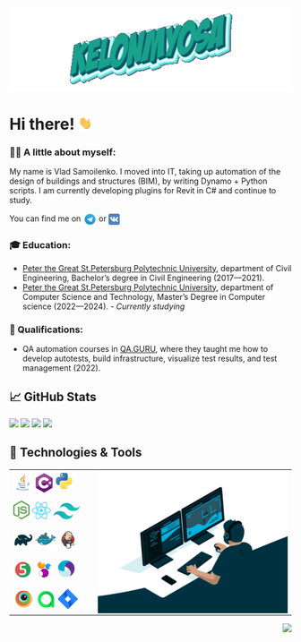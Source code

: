 <p align="center">
<img title="Header" alt="KELONMYOSA" src="assets/Header.gif" width="600" height="150"/>
</p>

# Hi there! <img src="assets/wave.gif" width="5%">

### :technologist: A little about myself:
My name is Vlad Samoilenko. I moved into IT, taking up automation of the design of buildings and structures (BIM), 
by writing Dynamo + Python scripts. I am currently developing plugins for Revit in C# and continue to study.  

You can find me on [<img src="assets/Telegram.svg" height="24px" align="center">](https://t.me/KELONMYOSA) or 
[<img src="https://github.com/KELONMYOSA/KELONMYOSA/blob/main/assets/vk.svg" height="20px" align="center">](https://vk.com/kelonmyosa)

### :mortar_board: Education:
- [Peter the Great St.Petersburg Polytechnic University](https://www.spbstu.ru), department of Civil Engineering,
Bachelor’s degree in Civil Engineering (2017—2021).
- [Peter the Great St.Petersburg Polytechnic University](https://www.spbstu.ru), department of Computer Science and Technology,
Master’s Degree in Computer science (2022—2024). - *Currently studying*

### :scroll: Qualifications:
- QA automation courses in [QA.GURU](https://qa.guru), where they taught me how to develop autotests, build infrastructure,
visualize test results, and test management (2022).

## &#x1f4c8; GitHub Stats
[![](https://github-readme-stats.vercel.app/api?username=KELONMYOSA&count_private=true&show_icons=true&theme=vue#gh-light-mode-only)](https://github.com/anuraghazra/github-readme-stats#gh-light-mode-only)
[![](https://github-readme-stats.vercel.app/api/top-langs?username=KELONMYOSA&count_private=true&layout=compact&theme=vue#gh-light-mode-only)](https://github.com/anuraghazra/github-readme-stats#gh-light-mode-only)
[![](https://github-readme-stats.vercel.app/api?username=KELONMYOSA&count_private=true&show_icons=true&theme=gotham#gh-dark-mode-only)](https://github.com/anuraghazra/github-readme-stats#gh-dark-mode-only)
[![](https://github-readme-stats.vercel.app/api/top-langs?username=KELONMYOSA&count_private=true&layout=compact&theme=gotham#gh-dark-mode-only)](https://github.com/anuraghazra/github-readme-stats#gh-dark-mode-only)

## 🔧 Technologies & Tools

<table cellpadding=0 cellspacing=0>
    <tr>
        <td>
            <img width="25%" title="Java" src="assets/Java.svg">
            <img width="25%" title="C#" src="assets/C-Sharp.svg">
            <img width="23%" title="Python" src="assets/Python.svg">
        </td>
        <td rowspan="5" width="70%">
            <img align="right" alt="GIF" src="assets/code.gif">
        </td>
    </tr>
    <tr>
        <td>
            <img width="21%" title="NodeJS" src="assets/NodeJS.svg">
            <img width="25%" title="React" src="assets/React.svg">
            <img width="35%" title="Tailwind" src="assets/Tailwind.svg">
        </td>
    </tr>
    <tr>
        <td>
            <img width="25%" title="Gradle" src="assets/Gradle.svg">
            <img width="28%" title="Docker" src="assets/Docker.svg">
            <img width="25%" title="Jenkins" src="assets/Jenkins.svg">             
        </td>
    </tr>
    <tr>
        <td>
            <img width="25%" title="JUnit5" src="assets/junit5.svg">             
            <img width="25%" title="Selenide" src="assets/selenide-logo.svg ">
            <img width="27%" title="Appium" src="assets/Appium.svg">            
        </td>
    </tr>
    <tr>
        <td>
            <img width="27%" title="Browserstack" src="assets/Browserstack.svg">            
            <img width="26%" title="Allure TestOps" src="assets/allureTestOPS.svg">
            <img width="25%" title="Jira" src="assets/Jira.svg">          
        </td>
    </tr>
</table>
<img align="right" src="https://komarev.com/ghpvc/?username=KELONMYOSA&color=003140">